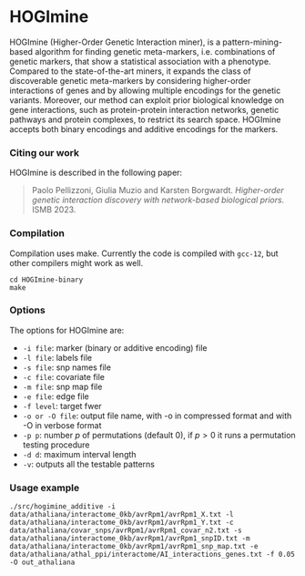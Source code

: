 # HOGImine
HOGImine (Higher-Order Genetic Interaction miner), is a pattern-mining-based algorithm for finding genetic meta-markers, i.e. combinations of genetic markers, that show a statistical association with a phenotype.
Compared to the state-of-the-art miners, it expands the class of discoverable genetic meta-markers 
by considering higher-order interactions of genes and by allowing multiple encodings for the
genetic variants. Moreover, our method can exploit prior biological knowledge on
gene interactions, such as protein-protein interaction networks, genetic pathways and protein complexes,
to restrict its search space. HOGImine accepts both binary encodings and additive encodings for the markers.


### Citing our work 
HOGImine is described in the following paper:
> Paolo Pellizzoni, Giulia Muzio and Karsten Borgwardt. *Higher-order genetic interaction discovery with network-based biological priors.* ISMB 2023. 


### Compilation
Compilation uses make. Currently the code is compiled with ```gcc-12```, but other compilers might work as well.
```
cd HOGImine-binary
make
```

### Options
The options for HOGImine are:
- ```-i file```: marker (binary or additive encoding) file
- ```-l file```: labels file
- ```-s file```: snp names file
- ```-c file```: covariate file
- ```-m file```: snp map file
- ```-e file```: edge file
- ```-f level```: target fwer
- ```-o or -O file```: output file name, with -o in compressed format and with -O in verbose format
- ```-p p```: number $p$ of permutations (default $0$), if $p > 0$ it runs a permutation testing procedure
- ```-d d```: maximum interval length
- ```-v```: outputs all the testable patterns



### Usage example
```
./src/hogimine_additive -i data/athaliana/interactome_0kb/avrRpm1/avrRpm1_X.txt -l data/athaliana/interactome_0kb/avrRpm1/avrRpm1_Y.txt -c data/athaliana/covar_snps/avrRpm1/avrRpm1_covar_n2.txt -s data/athaliana/interactome_0kb/avrRpm1/avrRpm1_snpID.txt -m data/athaliana/interactome_0kb/avrRpm1/avrRpm1_snp_map.txt -e data/athaliana/athal_ppi/interactome/AI_interactions_genes.txt -f 0.05 -O out_athaliana
```


